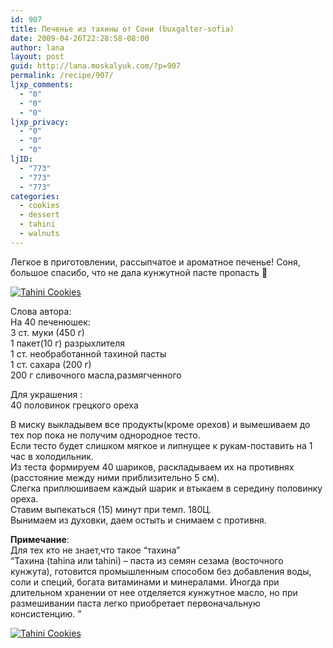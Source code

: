 ```yaml
---
id: 907
title: Печенье из тахины от Сони (buxgalter-sofia)
date: 2009-04-26T22:28:58-08:00
author: lana
layout: post
guid: http://lana.moskalyuk.com/?p=907
permalink: /recipe/907/
ljxp_comments:
  - "0"
  - "0"
  - "0"
ljxp_privacy:
  - "0"
  - "0"
  - "0"
ljID:
  - "773"
  - "773"
  - "773"
categories:
  - cookies
  - dessert
  - tahini
  - walnuts
---
```

Легкое в приготовлении, рассыпчатое и ароматное печенье! Соня, большое спасибо, что не дала кунжутной пасте пропасть 🙂

<a class="flickr-image alignnone" title="Tahini Cookies" rel="flickr-mgr" href="http://www.flickr.com/photos/67405678@N00/3461251483/"><img class="flickr-medium" src="http://farm4.static.flickr.com/3651/3461251483_3cb3ff2d9e.jpg" alt="Tahini Cookies" /></a>

<!--more-->

Слова автора:  
На 40 печенюшек:  
3 ст. муки (450 г)  
1 пакет(10 г) разрыхлителя  
1 ст. необработанной тахиной пасты  
1 ст. сахара (200 г)  
200 г сливочного масла,размягченного

Для украшения :  
40 половинок грецкого ореха

В миску выкладывем все продукты(кроме орехов) и вымешиваем до тех пор пока не получим однородное тесто.  
Если тесто будет слишком мягкое и липнущее к рукам-поставить на 1 час в холодильник.  
Из теста формируем 40 шариков, раскладываем их на противнях (расстояние между ними приблизительно 5 см).  
Слегка приплюшиваем каждый шарик и втыкаем в середину половинку ореха.  
Ставим выпекаться (15) минут при темп. 180Ц.  
Вынимаем из духовки, даем остыть и снимаем с противня.

**Примечание**:  
Для тех кто не знает,что такое &#8220;тахина&#8221;  
&#8220;Тахина (tahina или tahini) &#8211; паста из семян сезама (восточного кунжута), готовится промышленным способом без добавления воды, соли и специй, богата витаминами и минералами. Иногда при длительном хранении от нее отделяется кунжутное масло, но при размешивании паста легко приобретает первоначальную консистенцию. &#8221;

<a class="flickr-image alignnone" title="Tahini Cookies" rel="flickr-mgr" href="http://www.flickr.com/photos/67405678@N00/3462065882/"><img class="flickr-medium" src="http://farm4.static.flickr.com/3500/3462065882_a7894e3dbd.jpg" alt="Tahini Cookies" /></a>